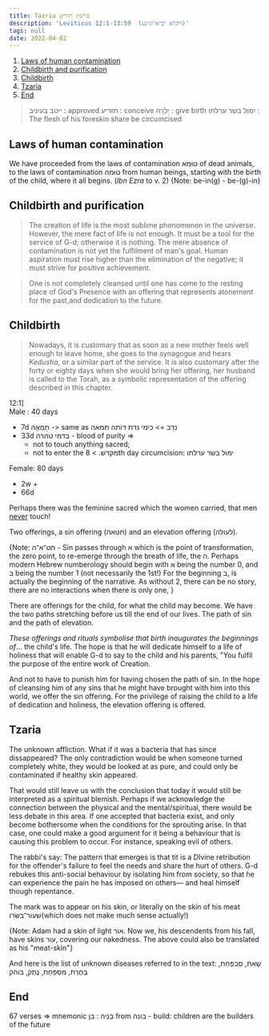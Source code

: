 ```yaml
---
title: Tazria פרשׁת תזריע
description: 'Leviticus 12:1-13:59  (ויקרא יב״א־יג״נט)'
tags: null
date: 2022-04-02
---
```


1. [Laws of human contamination](#laws-of-human-contamination)
2. [Childbirth and purification](#childbirth-and-purification)
3. [Childbirth](#childbirth)
4. [Tzaria](#tzaria)
5. [End](#end)

> ייטב בעיניב : approved
> תזריע : conceive
> יָלְרָה : give birth
> יִמול בשׂר ערלתו : The flesh of his foreskin share be circumcised

## Laws of human contamination

We have proceeded from the laws of contamination טוּמא of dead animals, to the laws of contamination טוּמה from human beings, starting with the birth of the child, where it all begins. (_Ibn Ezra_ to v. 2) {Note: be-in(g) - be-(g)-in}

## Childbirth and purification

> The creation of life is the most sublime phenomenon in the universe. However, the mere fact of life is not enough. It must be a tool for the service of G-d; otherwise it is nothing. The mere absence of contamination is not yet the fulfilment of man's goal. Human aspiration must rise higher than the elimination of the negative; it must strive for positive achievement.

> One is not completely cleansed until one has come to the resting place of God's Presence with an offering that represents atonement for the past,and dedication to the future.

## Childbirth

> Nowadays, it is customary that as soon as a new mother feels well enough to leave home, she goes to the synagogue and hears _Kedusha_, or a similar part of the service. It is also customary after the forty or eighty days when she would bring her offering, her husband is called to the Torah, as a symbolic representation of the offering described in this chapter.

12:1]  
Male : 40 days

- 7d תָמְאָה -> same as נִדָב => כימי נדת דוֹתה תִמאה
- 33d בדמי טהרה - blood of purity =>
  - not to touch anything sacred;
  - not to enter the מקדשׁ. > 8th day circumcision: ימול בשׂר ערלתו

Female: 80 days

- 2w +
- 66d

Perhaps there was the feminine sacred which the women carried, that men <span style="text-decoration: underline">never</span> touch!

Two offerings, a sin offering (חטאה) and an elevation offering (לעולה).

{Note: חט־א־ה - Sin passes through א which is the point of transformation, the zero point, to re-emerge through the breath of life, the ה. Perhaps modern Hebrew numberology should begin with א being the number 0, and ב being the number 1 (not necessarily the 1st!) For the beginning ב, is actually the beginning of the narrative. As without 2, there can be no story, there are no interactions when there is only one, }

There are offerings for the child, for what the child may become. We have the two paths stretching before us till the end of our lives. The path of sin and the path of elevation.

_These offerings and rituals symbolise that birth inaugurates the beginnings of_... the child's life. The hope is that he will dedicate himself to a life of holiness that will enable G-d to say to the child and his parents, "You fulfil the purpose of the entire work of Creation.

And not to have to punish him for having chosen the path of sin. In the hope of cleansing him of any sins that he might have brought with him into this world, we offer the sin offering. For the privilege of raising the child to a life of dedication and holiness, the elevation offering is offered.

## Tzaria

The unknown affliction. What if it was a bacteria that has since dissappeared? The only contradiction would be when someone turned completely white, they would be looked at as pure, and could only be contaminated if healthy skin appeared.

That would still leave us with the conclusion that today it would still be interpreted as a spiritual blemish. Perhaps if we acknowledge the connection between the physical and the mental/spiritual, there would be less debate in this area. If one accepted that bacteria exist, and only become bothersome when the conditions for the sprouting arise. In that case, one could make a good argument for it being a behaviour that is causing this problem to occur. For instance, speaking evil of others.

The rabbi's say: The pattern that emerges is that tit is a DIvine retribution for the offender's failure to feel the needs and share the hurt of others. G-d rebukes this anti-social behaviour by isolating him from society, so that he can experience the pain he has imposed on others&mdash; and heal himself though repentance.

The mark was to appear on his skin, or literally on the skin of his meat שׁעור־בשׂרו(which does not make much sense actually!)

{Note: Adam had a skin of light אור. Now we, his descendents from his fall, have skins עור, covering our nakedness. The above could also be translated as his "meat-skin"}

ָAnd here is the list of unknown diseases referred to in the text: שְׁאת, סַבפַּחַת, בַחֶרֶת, מִסְפַּחַת, נֶתֶק, בוהק

## End

67 verses => mnemonic בַנֵיה : בן from בונה - build: children are the builders of the future
